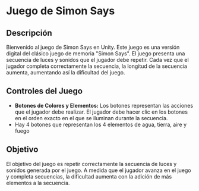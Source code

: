 # Juego de Simon Says

## Descripción
Bienvenido al juego de Simon Says en Unity. Este juego es una versión digital del clásico juego de memoria "Simon Says". El juego presenta una secuencia de luces y sonidos que el jugador debe repetir. Cada vez que el jugador completa correctamente la secuencia, la longitud de la secuencia aumenta, aumentando así la dificultad del juego.

## Controles del Juego
- **Botones de Colores y Elementos:** Los botones representan las acciones que el jugador debe realizar. El jugador debe hacer clic en los botones en el orden exacto en el que se iluminan durante la secuencia.
- Hay 4 botones que representan los 4 elementos de agua, tierra, aire y fuego

## Objetivo
El objetivo del juego es repetir correctamente la secuencia de luces y sonidos generada por el juego. A medida que el jugador avanza en el juego y completa secuencias, la dificultad aumenta con la adición de más elementos a la secuencia. 
